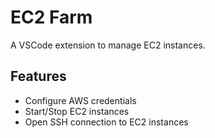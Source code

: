 # EC2 Farm

A VSCode extension to manage EC2 instances.

## Features

- Configure AWS credentials
- Start/Stop EC2 instances
- Open SSH connection to EC2 instances
